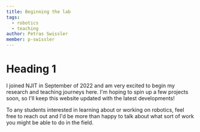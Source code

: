 ```yaml
---
title: Beginning the lab
tags:
  - robotics
  - teaching
author: Petras Swissler
member: p-swissler
---
```


# Heading 1

I joined NJIT in September of 2022 and am very excited to begin my research and teaching journeys here.
I'm hoping to spin up a few projects soon, so I'll keep this website updated with the latest developments!

To any students interested in learning about or working on robotics, feel free to reach out and I'd be more than happy to talk about what sort of work you might be able to do in the field.
